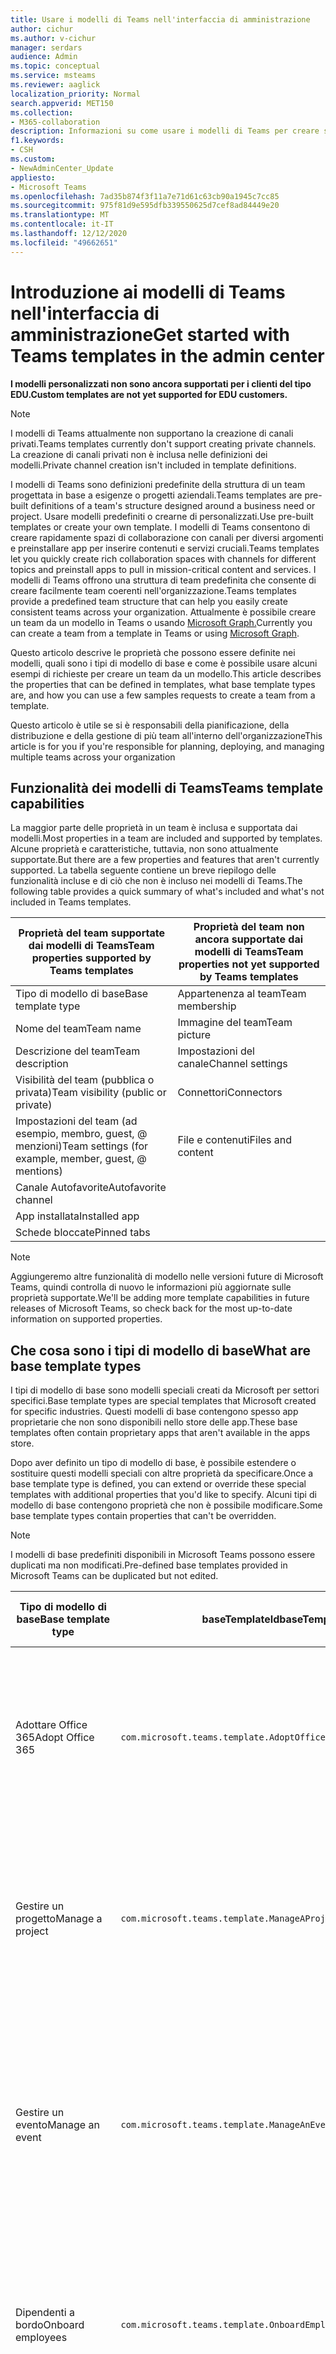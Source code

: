 ```yaml
---
title: Usare i modelli di Teams nell'interfaccia di amministrazione
author: cichur
ms.author: v-cichur
manager: serdars
audience: Admin
ms.topic: conceptual
ms.service: msteams
ms.reviewer: aaglick
localization_priority: Normal
search.appverid: MET150
ms.collection:
- M365-collaboration
description: Informazioni su come usare i modelli di Teams per creare spazi di collaborazione con canali per diversi argomenti usando modelli preinstallati.
f1.keywords:
- CSH
ms.custom:
- NewAdminCenter_Update
appliesto:
- Microsoft Teams
ms.openlocfilehash: 7ad35b874f3f11a7e71d61c63cb90a1945c7cc85
ms.sourcegitcommit: 975f81d9e595dfb339550625d7cef8ad84449e20
ms.translationtype: MT
ms.contentlocale: it-IT
ms.lasthandoff: 12/12/2020
ms.locfileid: "49662651"
---
```

# <a name="get-started-with-teams-templates-in-the-admin-center"></a><span data-ttu-id="3a4e0-103">Introduzione ai modelli di Teams nell'interfaccia di amministrazione</span><span class="sxs-lookup"><span data-stu-id="3a4e0-103">Get started with Teams templates in the admin center</span></span>

<span data-ttu-id="3a4e0-104">**I modelli personalizzati non sono ancora supportati per i clienti del tipo EDU.**</span><span class="sxs-lookup"><span data-stu-id="3a4e0-104">**Custom templates are not yet supported for EDU customers.**</span></span>

> [!NOTE]
> <span data-ttu-id="3a4e0-105">I modelli di Teams attualmente non supportano la creazione di canali privati.</span><span class="sxs-lookup"><span data-stu-id="3a4e0-105">Teams templates currently don't support creating private channels.</span></span> <span data-ttu-id="3a4e0-106">La creazione di canali privati non è inclusa nelle definizioni dei modelli.</span><span class="sxs-lookup"><span data-stu-id="3a4e0-106">Private channel creation isn't included in template definitions.</span></span>

<span data-ttu-id="3a4e0-107">I modelli di Teams sono definizioni predefinite della struttura di un team progettata in base a esigenze o progetti aziendali.</span><span class="sxs-lookup"><span data-stu-id="3a4e0-107">Teams templates are pre-built definitions of a team's structure designed around a business need or project.</span></span> <span data-ttu-id="3a4e0-108">Usare modelli predefiniti o crearne di personalizzati.</span><span class="sxs-lookup"><span data-stu-id="3a4e0-108">Use pre-built templates or create your own template.</span></span> <span data-ttu-id="3a4e0-109">I modelli di Teams consentono di creare rapidamente spazi di collaborazione con canali per diversi argomenti e preinstallare app per inserire contenuti e servizi cruciali.</span><span class="sxs-lookup"><span data-stu-id="3a4e0-109">Teams templates let you quickly create rich collaboration spaces with channels for different topics and preinstall apps to pull in mission-critical content and services.</span></span> <span data-ttu-id="3a4e0-110">I modelli di Teams offrono una struttura di team predefinita che consente di creare facilmente team coerenti nell'organizzazione.</span><span class="sxs-lookup"><span data-stu-id="3a4e0-110">Teams templates provide a predefined team structure that can help you easily create consistent teams across your organization.</span></span> <span data-ttu-id="3a4e0-111">Attualmente è possibile creare un team da un modello in Teams o usando [Microsoft Graph.](get-started-with-teams-templates.md)</span><span class="sxs-lookup"><span data-stu-id="3a4e0-111">Currently you can create a team from a template in Teams or using [Microsoft Graph](get-started-with-teams-templates.md).</span></span>

<span data-ttu-id="3a4e0-112">Questo articolo descrive le proprietà che possono essere definite nei modelli, quali sono i tipi di modello di base e come è possibile usare alcuni esempi di richieste per creare un team da un modello.</span><span class="sxs-lookup"><span data-stu-id="3a4e0-112">This article describes the properties that can be defined in templates, what base template types are, and how you can use a few samples requests to create a team from a template.</span></span>

<span data-ttu-id="3a4e0-113">Questo articolo è utile se si è responsabili della pianificazione, della distribuzione e della gestione di più team all'interno dell'organizzazione</span><span class="sxs-lookup"><span data-stu-id="3a4e0-113">This article is for you if you're responsible for planning, deploying, and managing multiple teams across your organization</span></span>

## <a name="teams-template-capabilities"></a><span data-ttu-id="3a4e0-114">Funzionalità dei modelli di Teams</span><span class="sxs-lookup"><span data-stu-id="3a4e0-114">Teams template capabilities</span></span>

<span data-ttu-id="3a4e0-115">La maggior parte delle proprietà in un team è inclusa e supportata dai modelli.</span><span class="sxs-lookup"><span data-stu-id="3a4e0-115">Most properties in a team are included and supported by templates.</span></span> <span data-ttu-id="3a4e0-116">Alcune proprietà e caratteristiche, tuttavia, non sono attualmente supportate.</span><span class="sxs-lookup"><span data-stu-id="3a4e0-116">But there are a few properties and features that aren't currently supported.</span></span> <span data-ttu-id="3a4e0-117">La tabella seguente contiene un breve riepilogo delle funzionalità incluse e di ciò che non è incluso nei modelli di Teams.</span><span class="sxs-lookup"><span data-stu-id="3a4e0-117">The following table provides a quick summary of what's included and what's not included in Teams templates.</span></span>

| <span data-ttu-id="3a4e0-118">**Proprietà del team supportate dai modelli di Teams**</span><span class="sxs-lookup"><span data-stu-id="3a4e0-118">**Team properties supported by Teams templates**</span></span> | <span data-ttu-id="3a4e0-119">**Proprietà del team non ancora supportate dai modelli di Teams**</span><span class="sxs-lookup"><span data-stu-id="3a4e0-119">**Team properties not yet supported by Teams templates**</span></span> |
| ------------------------------------------------ | -------------------------------------------------------- |
| <span data-ttu-id="3a4e0-120">Tipo di modello di base</span><span class="sxs-lookup"><span data-stu-id="3a4e0-120">Base template type</span></span> | <span data-ttu-id="3a4e0-121">Appartenenza al team</span><span class="sxs-lookup"><span data-stu-id="3a4e0-121">Team membership</span></span> |
| <span data-ttu-id="3a4e0-122">Nome del team</span><span class="sxs-lookup"><span data-stu-id="3a4e0-122">Team name</span></span> | <span data-ttu-id="3a4e0-123">Immagine del team</span><span class="sxs-lookup"><span data-stu-id="3a4e0-123">Team picture</span></span> |
| <span data-ttu-id="3a4e0-124">Descrizione del team</span><span class="sxs-lookup"><span data-stu-id="3a4e0-124">Team description</span></span> | <span data-ttu-id="3a4e0-125">Impostazioni del canale</span><span class="sxs-lookup"><span data-stu-id="3a4e0-125">Channel settings</span></span> |
| <span data-ttu-id="3a4e0-126">Visibilità del team (pubblica o privata)</span><span class="sxs-lookup"><span data-stu-id="3a4e0-126">Team visibility (public or private)</span></span> | <span data-ttu-id="3a4e0-127">Connettori</span><span class="sxs-lookup"><span data-stu-id="3a4e0-127">Connectors</span></span> |
| <span data-ttu-id="3a4e0-128">Impostazioni del team (ad esempio, membro, guest, @ menzioni)</span><span class="sxs-lookup"><span data-stu-id="3a4e0-128">Team settings (for example, member, guest, @ mentions)</span></span> | <span data-ttu-id="3a4e0-129">File e contenuti</span><span class="sxs-lookup"><span data-stu-id="3a4e0-129">Files and content</span></span> |
| <span data-ttu-id="3a4e0-130">Canale Autofavorite</span><span class="sxs-lookup"><span data-stu-id="3a4e0-130">Autofavorite channel</span></span> | |
| <span data-ttu-id="3a4e0-131">App installata</span><span class="sxs-lookup"><span data-stu-id="3a4e0-131">Installed app</span></span> | |
| <span data-ttu-id="3a4e0-132">Schede bloccate</span><span class="sxs-lookup"><span data-stu-id="3a4e0-132">Pinned tabs</span></span> | |

> [!NOTE]
> <span data-ttu-id="3a4e0-133">Aggiungeremo altre funzionalità di modello nelle versioni future di Microsoft Teams, quindi controlla di nuovo le informazioni più aggiornate sulle proprietà supportate.</span><span class="sxs-lookup"><span data-stu-id="3a4e0-133">We'll be adding more template capabilities in future releases of Microsoft Teams, so check back for the most up-to-date information on supported properties.</span></span>

## <a name="what-are-base-template-types"></a><span data-ttu-id="3a4e0-134">Che cosa sono i tipi di modello di base</span><span class="sxs-lookup"><span data-stu-id="3a4e0-134">What are base template types</span></span>

<span data-ttu-id="3a4e0-135">I tipi di modello di base sono modelli speciali creati da Microsoft per settori specifici.</span><span class="sxs-lookup"><span data-stu-id="3a4e0-135">Base template types are special templates that Microsoft created for specific industries.</span></span> <span data-ttu-id="3a4e0-136">Questi modelli di base contengono spesso app proprietarie che non sono disponibili nello store delle app.</span><span class="sxs-lookup"><span data-stu-id="3a4e0-136">These base templates often contain proprietary apps that aren't available in the apps store.</span></span>

<span data-ttu-id="3a4e0-137">Dopo aver definito un tipo di modello di base, è possibile estendere o sostituire questi modelli speciali con altre proprietà da specificare.</span><span class="sxs-lookup"><span data-stu-id="3a4e0-137">Once a base template type is defined, you can extend or override these special templates with additional properties that you'd like to specify.</span></span> <span data-ttu-id="3a4e0-138">Alcuni tipi di modello di base contengono proprietà che non è possibile modificare.</span><span class="sxs-lookup"><span data-stu-id="3a4e0-138">Some base template types contain properties that can't be overridden.</span></span>

> [!NOTE]
> <span data-ttu-id="3a4e0-139">I modelli di base predefiniti disponibili in Microsoft Teams possono essere duplicati ma non modificati.</span><span class="sxs-lookup"><span data-stu-id="3a4e0-139">Pre-defined base templates provided in Microsoft Teams can be duplicated but not edited.</span></span>

| <span data-ttu-id="3a4e0-140">Tipo di modello di base</span><span class="sxs-lookup"><span data-stu-id="3a4e0-140">Base template type</span></span> | <span data-ttu-id="3a4e0-141">baseTemplateId</span><span class="sxs-lookup"><span data-stu-id="3a4e0-141">baseTemplateId</span></span> | <span data-ttu-id="3a4e0-142">Proprietà disponibili in questo modello di base</span><span class="sxs-lookup"><span data-stu-id="3a4e0-142">Properties that come with this base template</span></span> |
| ------------------ | -------------- | ----------------------------------------------------- |
| <span data-ttu-id="3a4e0-143">Adottare Office 365</span><span class="sxs-lookup"><span data-stu-id="3a4e0-143">Adopt Office 365</span></span> |`com.microsoft.teams.template.AdoptOffice365`|  <span data-ttu-id="3a4e0-144">Canali:</span><span class="sxs-lookup"><span data-stu-id="3a4e0-144">Channels:</span></span> <ul><li><span data-ttu-id="3a4e0-145">Generale</span><span class="sxs-lookup"><span data-stu-id="3a4e0-145">General</span></span></li> <li><span data-ttu-id="3a4e0-146">Annunci</span><span class="sxs-lookup"><span data-stu-id="3a4e0-146">Announcements</span></span></li> <li><span data-ttu-id="3a4e0-147">Angolo campioni</span><span class="sxs-lookup"><span data-stu-id="3a4e0-147">Champions corner</span></span></li> <li><span data-ttu-id="3a4e0-148">Moduli del team</span><span class="sxs-lookup"><span data-stu-id="3a4e0-148">Team forms</span></span></li></ul> <span data-ttu-id="3a4e0-149">App:</span><span class="sxs-lookup"><span data-stu-id="3a4e0-149">Apps:</span></span> <ul><li><span data-ttu-id="3a4e0-150">Wiki</span><span class="sxs-lookup"><span data-stu-id="3a4e0-150">Wiki</span></span></li>  <li><span data-ttu-id="3a4e0-151">Calendario</span><span class="sxs-lookup"><span data-stu-id="3a4e0-151">Calendar</span></span></li> |
| <span data-ttu-id="3a4e0-152">Gestire un progetto</span><span class="sxs-lookup"><span data-stu-id="3a4e0-152">Manage a project</span></span> |`com.microsoft.teams.template.ManageAProject`| <span data-ttu-id="3a4e0-153">Canali:</span><span class="sxs-lookup"><span data-stu-id="3a4e0-153">Channels:</span></span> <ul><li><span data-ttu-id="3a4e0-154">Generale</span><span class="sxs-lookup"><span data-stu-id="3a4e0-154">General</span></span></li> <li><span data-ttu-id="3a4e0-155">Annunci</span><span class="sxs-lookup"><span data-stu-id="3a4e0-155">Announcements</span></span></li> <li><span data-ttu-id="3a4e0-156">Risorse</span><span class="sxs-lookup"><span data-stu-id="3a4e0-156">Resources</span></span></li> <li><span data-ttu-id="3a4e0-157">Pianificazione</span><span class="sxs-lookup"><span data-stu-id="3a4e0-157">Planning</span></span></li></ul> <span data-ttu-id="3a4e0-158">App:</span><span class="sxs-lookup"><span data-stu-id="3a4e0-158">Apps:</span></span><ul><li><span data-ttu-id="3a4e0-159">Wiki</span><span class="sxs-lookup"><span data-stu-id="3a4e0-159">Wiki</span></span></li><li><span data-ttu-id="3a4e0-160">OneNote</span><span class="sxs-lookup"><span data-stu-id="3a4e0-160">OneNote</span></span></li><li><span data-ttu-id="3a4e0-161">Programmazione</span><span class="sxs-lookup"><span data-stu-id="3a4e0-161">Planner</span></span></li><li><span data-ttu-id="3a4e0-162">Elenchi</span><span class="sxs-lookup"><span data-stu-id="3a4e0-162">Lists</span></span></li>  </ul> |
| <span data-ttu-id="3a4e0-163">Gestire un evento</span><span class="sxs-lookup"><span data-stu-id="3a4e0-163">Manage an event</span></span>|`com.microsoft.teams.template.ManageAnEvent` | <span data-ttu-id="3a4e0-164">Canali:</span><span class="sxs-lookup"><span data-stu-id="3a4e0-164">Channels:</span></span> <ul><li><span data-ttu-id="3a4e0-165">Generale</span><span class="sxs-lookup"><span data-stu-id="3a4e0-165">General</span></span></li> <li><span data-ttu-id="3a4e0-166">Annunci</span><span class="sxs-lookup"><span data-stu-id="3a4e0-166">Announcements</span></span></li> <li><span data-ttu-id="3a4e0-167">Budget</span><span class="sxs-lookup"><span data-stu-id="3a4e0-167">Budget</span></span></li> <li><span data-ttu-id="3a4e0-168">Contenuto</span><span class="sxs-lookup"><span data-stu-id="3a4e0-168">Content</span></span></li><li><span data-ttu-id="3a4e0-169">Logistica</span><span class="sxs-lookup"><span data-stu-id="3a4e0-169">Logistics</span></span></li> <li><span data-ttu-id="3a4e0-170">Pianificazione</span><span class="sxs-lookup"><span data-stu-id="3a4e0-170">Planning</span></span></li> <li> <span data-ttu-id="3a4e0-171">Marketing e PR</span><span class="sxs-lookup"><span data-stu-id="3a4e0-171">Marketing and PR</span></span></li></ul> <span data-ttu-id="3a4e0-172">App:</span><span class="sxs-lookup"><span data-stu-id="3a4e0-172">Apps:</span></span><ul><li><span data-ttu-id="3a4e0-173">Wiki</span><span class="sxs-lookup"><span data-stu-id="3a4e0-173">Wiki</span></span></li><li><span data-ttu-id="3a4e0-174">Sito Web</span><span class="sxs-lookup"><span data-stu-id="3a4e0-174">Website</span></span></li> <li><span data-ttu-id="3a4e0-175">YouTube</span><span class="sxs-lookup"><span data-stu-id="3a4e0-175">YouTube</span></span></li> <li><span data-ttu-id="3a4e0-176">Programmazione</span><span class="sxs-lookup"><span data-stu-id="3a4e0-176">Planner</span></span></li> <li><span data-ttu-id="3a4e0-177">OneNote</span><span class="sxs-lookup"><span data-stu-id="3a4e0-177">OneNote</span></span></li></ul> |
|<span data-ttu-id="3a4e0-178">Dipendenti a bordo</span><span class="sxs-lookup"><span data-stu-id="3a4e0-178">Onboard employees</span></span>|`com.microsoft.teams.template.OnboardEmployees` | <span data-ttu-id="3a4e0-179">Canali:</span><span class="sxs-lookup"><span data-stu-id="3a4e0-179">Channels:</span></span> <ul><li><span data-ttu-id="3a4e0-180">Generale</span><span class="sxs-lookup"><span data-stu-id="3a4e0-180">General</span></span></li> <li><span data-ttu-id="3a4e0-181">Annunci</span><span class="sxs-lookup"><span data-stu-id="3a4e0-181">Announcements</span></span></li> <li><span data-ttu-id="3a4e0-182">Chat per i dipendenti</span><span class="sxs-lookup"><span data-stu-id="3a4e0-182">Employee chat</span></span></li> <li><span data-ttu-id="3a4e0-183">Formazione</span><span class="sxs-lookup"><span data-stu-id="3a4e0-183">Training</span></span></li></ul><span data-ttu-id="3a4e0-184">App:</span><span class="sxs-lookup"><span data-stu-id="3a4e0-184">Apps:</span></span><ul><li><span data-ttu-id="3a4e0-185">Wiki</span><span class="sxs-lookup"><span data-stu-id="3a4e0-185">Wiki</span></span></li><li><span data-ttu-id="3a4e0-186">Community</span><span class="sxs-lookup"><span data-stu-id="3a4e0-186">Communities</span></span></li><li><span data-ttu-id="3a4e0-187">Programmazione</span><span class="sxs-lookup"><span data-stu-id="3a4e0-187">Planner</span></span></li></ul>|
|<span data-ttu-id="3a4e0-188">Organizzare l'help desk</span><span class="sxs-lookup"><span data-stu-id="3a4e0-188">Organize help desk</span></span>| `com.microsoft.teams.template.OrganizeHelpDesk`|<span data-ttu-id="3a4e0-189">Canali:</span><span class="sxs-lookup"><span data-stu-id="3a4e0-189">Channels:</span></span><ul><li><span data-ttu-id="3a4e0-190">Generale</span><span class="sxs-lookup"><span data-stu-id="3a4e0-190">General</span></span></li><li><span data-ttu-id="3a4e0-191">Annunci</span><span class="sxs-lookup"><span data-stu-id="3a4e0-191">Announcements</span></span></li><li><span data-ttu-id="3a4e0-192">Domande frequenti</span><span class="sxs-lookup"><span data-stu-id="3a4e0-192">FAQ</span></span></li></ul><span data-ttu-id="3a4e0-193">App:</span><span class="sxs-lookup"><span data-stu-id="3a4e0-193">Apps:</span></span><ul><li><span data-ttu-id="3a4e0-194">Wiki</span><span class="sxs-lookup"><span data-stu-id="3a4e0-194">Wiki</span></span></li><li><span data-ttu-id="3a4e0-195">OneNote</span><span class="sxs-lookup"><span data-stu-id="3a4e0-195">OneNote</span></span></li><li><span data-ttu-id="3a4e0-196">Programmazione</span><span class="sxs-lookup"><span data-stu-id="3a4e0-196">Planner</span></span> </li><li><span data-ttu-id="3a4e0-197">Complimento</span><span class="sxs-lookup"><span data-stu-id="3a4e0-197">Praise</span></span></li></ul> |
| <span data-ttu-id="3a4e0-198">Collaborare all'assistenza pazienti</span><span class="sxs-lookup"><span data-stu-id="3a4e0-198">Collaborate on patient care</span></span>| `healthcareWard`| <span data-ttu-id="3a4e0-199">Canali:</span><span class="sxs-lookup"><span data-stu-id="3a4e0-199">Channels:</span></span><ul><li><span data-ttu-id="3a4e0-200">Generale</span><span class="sxs-lookup"><span data-stu-id="3a4e0-200">General</span></span></li><li><span data-ttu-id="3a4e0-201">Annunci</span><span class="sxs-lookup"><span data-stu-id="3a4e0-201">Announcements</span></span></li><li><span data-ttu-id="3a4e0-202">Huddles</span><span class="sxs-lookup"><span data-stu-id="3a4e0-202">Huddles</span></span></li><li><span data-ttu-id="3a4e0-203">Arrotondamenti</span><span class="sxs-lookup"><span data-stu-id="3a4e0-203">Rounds</span></span></li><li><span data-ttu-id="3a4e0-204">Personale</span><span class="sxs-lookup"><span data-stu-id="3a4e0-204">Staffing</span></span></li><li><span data-ttu-id="3a4e0-205">Formazione</span><span class="sxs-lookup"><span data-stu-id="3a4e0-205">Training</span></span></li></ul> <span data-ttu-id="3a4e0-206">App:</span><span class="sxs-lookup"><span data-stu-id="3a4e0-206">Apps:</span></span> <ul><li><span data-ttu-id="3a4e0-207">Wiki</span><span class="sxs-lookup"><span data-stu-id="3a4e0-207">Wiki</span></span></li><li><span data-ttu-id="3a4e0-208">Elenchi</span><span class="sxs-lookup"><span data-stu-id="3a4e0-208">Lists</span></span>  </li></ul>|
| <span data-ttu-id="3a4e0-209">Collaborare in caso di emergenza o evento globale</span><span class="sxs-lookup"><span data-stu-id="3a4e0-209">Collaborate on global crisis or event</span></span> |`com.microsoft.teams.template.CollaborateOnAGlobalCrisisOrEvent`| <span data-ttu-id="3a4e0-210">Canali:</span><span class="sxs-lookup"><span data-stu-id="3a4e0-210">Channels:</span></span> <ul><li><span data-ttu-id="3a4e0-211">Generale</span><span class="sxs-lookup"><span data-stu-id="3a4e0-211">General</span></span><li><span data-ttu-id="3a4e0-212">Annunci</span><span class="sxs-lookup"><span data-stu-id="3a4e0-212">Announcements</span></span></li><li><span data-ttu-id="3a4e0-213">Notizie del mondo</span><span class="sxs-lookup"><span data-stu-id="3a4e0-213">World news</span></span></li><li><span data-ttu-id="3a4e0-214">Continuità aziendale</span><span class="sxs-lookup"><span data-stu-id="3a4e0-214">Business continuity</span></span></li><li><span data-ttu-id="3a4e0-215">Lavoro remoto</span><span class="sxs-lookup"><span data-stu-id="3a4e0-215">Remote working</span></span></li><li><span data-ttu-id="3a4e0-216">Messaggi interni</span><span class="sxs-lookup"><span data-stu-id="3a4e0-216">Internal comms</span></span></li><li><span data-ttu-id="3a4e0-217">Comms esterni</span><span class="sxs-lookup"><span data-stu-id="3a4e0-217">External comms</span></span></li><li><span data-ttu-id="3a4e0-218">Richiesta di approvazione</span><span class="sxs-lookup"><span data-stu-id="3a4e0-218">Approvals request</span></span></li><li><span data-ttu-id="3a4e0-219">Reclami dei clienti</span><span class="sxs-lookup"><span data-stu-id="3a4e0-219">Customer complaints</span></span></li><li><span data-ttu-id="3a4e0-220">Kudos</span><span class="sxs-lookup"><span data-stu-id="3a4e0-220">Kudos</span></span></li><li><span data-ttu-id="3a4e0-221">Aggiornamento della dirigenzia</span><span class="sxs-lookup"><span data-stu-id="3a4e0-221">Executive update</span></span></li></ul><span data-ttu-id="3a4e0-222">App:</span><span class="sxs-lookup"><span data-stu-id="3a4e0-222">Apps:</span></span> <ul><li><span data-ttu-id="3a4e0-223">Complimento</span><span class="sxs-lookup"><span data-stu-id="3a4e0-223">Praise</span></span></li><li><span data-ttu-id="3a4e0-224">Wiki</span><span class="sxs-lookup"><span data-stu-id="3a4e0-224">Wiki</span></span></li><li><span data-ttu-id="3a4e0-225">Sito Web</span><span class="sxs-lookup"><span data-stu-id="3a4e0-225">Website</span></span></li><li><span data-ttu-id="3a4e0-226">Programmazione</span><span class="sxs-lookup"><span data-stu-id="3a4e0-226">Planner</span></span></li></ul>|
|<span data-ttu-id="3a4e0-227">Collaborare all'interno di una filiale bancaria</span><span class="sxs-lookup"><span data-stu-id="3a4e0-227">Collaborate within a bank branch</span></span>| `com.microsoft.teams.template.CollaborateWithinABankBranch`|<span data-ttu-id="3a4e0-228">Canali:</span><span class="sxs-lookup"><span data-stu-id="3a4e0-228">Channels:</span></span> <ul><li><span data-ttu-id="3a4e0-229">Generale</span><span class="sxs-lookup"><span data-stu-id="3a4e0-229">General</span></span><li><span data-ttu-id="3a4e0-230">Annunci</span><span class="sxs-lookup"><span data-stu-id="3a4e0-230">Announcements</span></span></li><li><span data-ttu-id="3a4e0-231">Huddles</span><span class="sxs-lookup"><span data-stu-id="3a4e0-231">Huddles</span></span></li><li><span data-ttu-id="3a4e0-232">Riunioni con i clienti</span><span class="sxs-lookup"><span data-stu-id="3a4e0-232">Customer meetings</span></span></li><li><span data-ttu-id="3a4e0-233">Richiesta di approvazione</span><span class="sxs-lookup"><span data-stu-id="3a4e0-233">Approvals Request</span></span> </li><li><span data-ttu-id="3a4e0-234">Snodato</span><span class="sxs-lookup"><span data-stu-id="3a4e0-234">Coaching</span></span></li><li><span data-ttu-id="3a4e0-235">Sviluppo di competenze</span><span class="sxs-lookup"><span data-stu-id="3a4e0-235">Skills development</span></span></li><li><span data-ttu-id="3a4e0-236">Elaborazione dei prestito</span><span class="sxs-lookup"><span data-stu-id="3a4e0-236">Loan processing</span></span></li><li><span data-ttu-id="3a4e0-237">Reclami dei clienti</span><span class="sxs-lookup"><span data-stu-id="3a4e0-237">Customer complaints</span></span></li><li><span data-ttu-id="3a4e0-238">Kudos</span><span class="sxs-lookup"><span data-stu-id="3a4e0-238">Kudos</span></span></li><li><span data-ttu-id="3a4e0-239">Cose divertenti</span><span class="sxs-lookup"><span data-stu-id="3a4e0-239">Fun stuff</span></span></li><li><span data-ttu-id="3a4e0-240">Conformità</span><span class="sxs-lookup"><span data-stu-id="3a4e0-240">Compliance</span></span></li></ul><span data-ttu-id="3a4e0-241">App:</span><span class="sxs-lookup"><span data-stu-id="3a4e0-241">Apps:</span></span><ul><li><span data-ttu-id="3a4e0-242">Complimento</span><span class="sxs-lookup"><span data-stu-id="3a4e0-242">Praise</span></span> </li></ul>|
|<span data-ttu-id="3a4e0-243">Coordinare la risposta a un incidente</span><span class="sxs-lookup"><span data-stu-id="3a4e0-243">Coordinate incident response</span></span>| `com.microsoft.teams.template.CoordinateIncidentResponse`|<span data-ttu-id="3a4e0-244">Canali:</span><span class="sxs-lookup"><span data-stu-id="3a4e0-244">Channels:</span></span> <ul><li><span data-ttu-id="3a4e0-245">Generale</span><span class="sxs-lookup"><span data-stu-id="3a4e0-245">General</span></span><li><span data-ttu-id="3a4e0-246">Annunci</span><span class="sxs-lookup"><span data-stu-id="3a4e0-246">Announcements</span></span></li><li><span data-ttu-id="3a4e0-247">Logistica</span><span class="sxs-lookup"><span data-stu-id="3a4e0-247">Logistics</span></span></li><li><span data-ttu-id="3a4e0-248">Pianificazione</span><span class="sxs-lookup"><span data-stu-id="3a4e0-248">Planning</span></span></li><li><span data-ttu-id="3a4e0-249">Ripristino</span><span class="sxs-lookup"><span data-stu-id="3a4e0-249">Recovery</span></span></li><li><span data-ttu-id="3a4e0-250">Urgente</span><span class="sxs-lookup"><span data-stu-id="3a4e0-250">Urgent</span></span></li></ul> <span data-ttu-id="3a4e0-251">App:</span><span class="sxs-lookup"><span data-stu-id="3a4e0-251">Apps:</span></span> <ul><li><span data-ttu-id="3a4e0-252">Wiki</span><span class="sxs-lookup"><span data-stu-id="3a4e0-252">Wiki</span></span></li><li><span data-ttu-id="3a4e0-253">Excel</span><span class="sxs-lookup"><span data-stu-id="3a4e0-253">Excel</span></span></li><li><span data-ttu-id="3a4e0-254">OneNote</span><span class="sxs-lookup"><span data-stu-id="3a4e0-254">OneNote</span></span></li><li><span data-ttu-id="3a4e0-255">SharePoint</span><span class="sxs-lookup"><span data-stu-id="3a4e0-255">SharePoint</span></span></li><li><span data-ttu-id="3a4e0-256">Programmazione</span><span class="sxs-lookup"><span data-stu-id="3a4e0-256">Planner</span></span></li></ul>|
|<span data-ttu-id="3a4e0-257">Ospedale</span><span class="sxs-lookup"><span data-stu-id="3a4e0-257">Hospital</span></span>| `healthcareHospital` |<span data-ttu-id="3a4e0-258">Canali:</span><span class="sxs-lookup"><span data-stu-id="3a4e0-258">Channels:</span></span> <ul><li><span data-ttu-id="3a4e0-259">Generale</span><span class="sxs-lookup"><span data-stu-id="3a4e0-259">General</span></span></li><li><span data-ttu-id="3a4e0-260">Annunci</span><span class="sxs-lookup"><span data-stu-id="3a4e0-260">Announcements</span></span></li><li><span data-ttu-id="3a4e0-261">Conformità</span><span class="sxs-lookup"><span data-stu-id="3a4e0-261">Compliance</span></span></li><li><span data-ttu-id="3a4e0-262">Responsabile</span><span class="sxs-lookup"><span data-stu-id="3a4e0-262">Custodial</span></span></li><li><span data-ttu-id="3a4e0-263">Risorse umane</span><span class="sxs-lookup"><span data-stu-id="3a4e0-263">Human resources</span></span></li><li><span data-ttu-id="3a4e0-264">Farmacia</span><span class="sxs-lookup"><span data-stu-id="3a4e0-264">Pharmacy</span></span></li></ul> <span data-ttu-id="3a4e0-265">App:</span><span class="sxs-lookup"><span data-stu-id="3a4e0-265">Apps:</span></span> <ul><li><span data-ttu-id="3a4e0-266">Wiki</span><span class="sxs-lookup"><span data-stu-id="3a4e0-266">Wiki</span></span></li><li><span data-ttu-id="3a4e0-267">Elenchi</span><span class="sxs-lookup"><span data-stu-id="3a4e0-267">Lists</span></span>  </li></ul>|
|<span data-ttu-id="3a4e0-268">Organizzare uno store</span><span class="sxs-lookup"><span data-stu-id="3a4e0-268">Organize a store</span></span>| `retailStore` |<span data-ttu-id="3a4e0-269">Canali:</span><span class="sxs-lookup"><span data-stu-id="3a4e0-269">Channels:</span></span> <ul><li><span data-ttu-id="3a4e0-270">Generale</span><span class="sxs-lookup"><span data-stu-id="3a4e0-270">General</span></span><li><span data-ttu-id="3a4e0-271">Maiusc handoff</span><span class="sxs-lookup"><span data-stu-id="3a4e0-271">Shift handoff</span></span></li><li><span data-ttu-id="3a4e0-272">Apprendimento</span><span class="sxs-lookup"><span data-stu-id="3a4e0-272">Learning</span></span></li></ul> <span data-ttu-id="3a4e0-273">App:</span><span class="sxs-lookup"><span data-stu-id="3a4e0-273">Apps:</span></span> <ul><li><span data-ttu-id="3a4e0-274">Wiki</span><span class="sxs-lookup"><span data-stu-id="3a4e0-274">Wiki</span></span></li><li><span data-ttu-id="3a4e0-275">Programmazione</span><span class="sxs-lookup"><span data-stu-id="3a4e0-275">Planner</span></span></li></ul>|
|<span data-ttu-id="3a4e0-276">Qualità e sicurezza</span><span class="sxs-lookup"><span data-stu-id="3a4e0-276">Quality and safety</span></span> |`com.microsoft.teams.template.QualitySafety`|<span data-ttu-id="3a4e0-277">Canali:</span><span class="sxs-lookup"><span data-stu-id="3a4e0-277">Channels:</span></span> <ul><li><span data-ttu-id="3a4e0-278">Generale</span><span class="sxs-lookup"><span data-stu-id="3a4e0-278">General</span></span><li><span data-ttu-id="3a4e0-279">Annunci</span><span class="sxs-lookup"><span data-stu-id="3a4e0-279">Announcements</span></span></li><li><span data-ttu-id="3a4e0-280">Riga 1</span><span class="sxs-lookup"><span data-stu-id="3a4e0-280">Line 1</span></span></li><li><span data-ttu-id="3a4e0-281">Riga 2</span><span class="sxs-lookup"><span data-stu-id="3a4e0-281">Line 2</span></span></li><li><span data-ttu-id="3a4e0-282">Riga 3</span><span class="sxs-lookup"><span data-stu-id="3a4e0-282">Line 3</span></span></li><li><span data-ttu-id="3a4e0-283">Sicurezza</span><span class="sxs-lookup"><span data-stu-id="3a4e0-283">Safety</span></span></li><li><span data-ttu-id="3a4e0-284">Formazione</span><span class="sxs-lookup"><span data-stu-id="3a4e0-284">Training</span></span></li><li><span data-ttu-id="3a4e0-285">Manutenzione</span><span class="sxs-lookup"><span data-stu-id="3a4e0-285">Maintenance</span></span></li><li><span data-ttu-id="3a4e0-286">Cose divertenti</span><span class="sxs-lookup"><span data-stu-id="3a4e0-286">Fun stuff</span></span></li></ul> <span data-ttu-id="3a4e0-287">App:</span><span class="sxs-lookup"><span data-stu-id="3a4e0-287">Apps:</span></span> <ul><li><span data-ttu-id="3a4e0-288">Wiki</span><span class="sxs-lookup"><span data-stu-id="3a4e0-288">Wiki</span></span></li><li><span data-ttu-id="3a4e0-289">Programmazione</span><span class="sxs-lookup"><span data-stu-id="3a4e0-289">Planner</span></span></li></ul>|
|<span data-ttu-id="3a4e0-290">Vendita al dettaglio - collaborazione con i manager</span><span class="sxs-lookup"><span data-stu-id="3a4e0-290">Retail - manager collaboration</span></span>| `retailManagerCollaboration` |<span data-ttu-id="3a4e0-291">Canali:</span><span class="sxs-lookup"><span data-stu-id="3a4e0-291">Channels:</span></span> <ul><li><span data-ttu-id="3a4e0-292">Generale</span><span class="sxs-lookup"><span data-stu-id="3a4e0-292">General</span></span><li><span data-ttu-id="3a4e0-293">Operazioni</span><span class="sxs-lookup"><span data-stu-id="3a4e0-293">Operations</span></span></li><li><span data-ttu-id="3a4e0-294">Apprendimento</span><span class="sxs-lookup"><span data-stu-id="3a4e0-294">Learning</span></span></li></ul> <span data-ttu-id="3a4e0-295">App:</span><span class="sxs-lookup"><span data-stu-id="3a4e0-295">Apps:</span></span> <ul><li><span data-ttu-id="3a4e0-296">Wiki</span><span class="sxs-lookup"><span data-stu-id="3a4e0-296">Wiki</span></span></li><li><span data-ttu-id="3a4e0-297">Programmazione</span><span class="sxs-lookup"><span data-stu-id="3a4e0-297">Planner</span></span></li></ul>|
||||

<span data-ttu-id="3a4e0-298">Per altre informazioni sulle categorie di modelli, vedere le categorie seguenti:</span><span class="sxs-lookup"><span data-stu-id="3a4e0-298">For more information about the template categories, see the following categories:</span></span>

- [<span data-ttu-id="3a4e0-299">Modelli finanziari</span><span class="sxs-lookup"><span data-stu-id="3a4e0-299">Financial templates</span></span>](financial-teams-templates-in-the-admin-console.md)
- [<span data-ttu-id="3a4e0-300">Modelli generali</span><span class="sxs-lookup"><span data-stu-id="3a4e0-300">General templates</span></span>](general-teams-templates-in-the-admin-console.md)
- [<span data-ttu-id="3a4e0-301">Modelli per enti pubblici</span><span class="sxs-lookup"><span data-stu-id="3a4e0-301">Government templates</span></span>](government-teams-templates-in-the-admin-console.md)
- [<span data-ttu-id="3a4e0-302">Modelli sanitari</span><span class="sxs-lookup"><span data-stu-id="3a4e0-302">Healthcare templates</span></span>](expand-teams-across-your-org/healthcare/healthcare-templates-admin-console.md)
- [<span data-ttu-id="3a4e0-303">Modelli di produzione</span><span class="sxs-lookup"><span data-stu-id="3a4e0-303">Manufacturing templates</span></span>](manufacturing-teams-templates-in-the-admin-console.md)
- [<span data-ttu-id="3a4e0-304">Modelli di vendita al dettaglio</span><span class="sxs-lookup"><span data-stu-id="3a4e0-304">Retail templates</span></span>](retail-teams-templates-in-the-admin-console.md)

## <a name="template-size-limits"></a><span data-ttu-id="3a4e0-305">Limiti di dimensioni dei modelli</span><span class="sxs-lookup"><span data-stu-id="3a4e0-305">Template size limits</span></span>

<span data-ttu-id="3a4e0-306">I modelli sono limitati a un numero specifico di canali, schede e app.</span><span class="sxs-lookup"><span data-stu-id="3a4e0-306">Templates are limited to a specific number of channels, tabs, and apps.</span></span>

 > [!Note]
 > <span data-ttu-id="3a4e0-307">È possibile aggiungere altri canali, schede e app al team dopo che è stato creato da un modello.</span><span class="sxs-lookup"><span data-stu-id="3a4e0-307">You can add more channels, tabs, and apps to the team after it's been created from a template.</span></span>

|<span data-ttu-id="3a4e0-308">Funzionalità</span><span class="sxs-lookup"><span data-stu-id="3a4e0-308">Feature</span></span> | <span data-ttu-id="3a4e0-309">Limite</span><span class="sxs-lookup"><span data-stu-id="3a4e0-309">Limit</span></span>|
|-|-|
|<span data-ttu-id="3a4e0-310">Canali per modello</span><span class="sxs-lookup"><span data-stu-id="3a4e0-310">Channels per template</span></span> | <span data-ttu-id="3a4e0-311">15</span><span class="sxs-lookup"><span data-stu-id="3a4e0-311">15</span></span> |
|<span data-ttu-id="3a4e0-312">Schede per canale in un modello</span><span class="sxs-lookup"><span data-stu-id="3a4e0-312">Tabs per channel in a template</span></span> | <span data-ttu-id="3a4e0-313">20</span><span class="sxs-lookup"><span data-stu-id="3a4e0-313">20</span></span> |
|<span data-ttu-id="3a4e0-314">App per modello</span><span class="sxs-lookup"><span data-stu-id="3a4e0-314">Apps per template</span></span> | <span data-ttu-id="3a4e0-315">50</span><span class="sxs-lookup"><span data-stu-id="3a4e0-315">50</span></span>|
|||

<span data-ttu-id="3a4e0-316">Per [altre informazioni, vedere Limiti](limits-specifications-teams.md) e specifiche di Teams.</span><span class="sxs-lookup"><span data-stu-id="3a4e0-316">See [Limits and specifications of Teams](limits-specifications-teams.md) for more information.</span></span>

## <a name="related-topics"></a><span data-ttu-id="3a4e0-317">Argomenti correlati</span><span class="sxs-lookup"><span data-stu-id="3a4e0-317">Related topics</span></span>

- [<span data-ttu-id="3a4e0-318">Creare un modello di team personalizzato</span><span class="sxs-lookup"><span data-stu-id="3a4e0-318">Create a custom team template</span></span>](create-a-team-template.md)
- [<span data-ttu-id="3a4e0-319">Creare un modello di team da un modello di team esistente</span><span class="sxs-lookup"><span data-stu-id="3a4e0-319">Create a team template from an existing team template</span></span>](create-template-from-existing-template.md)
- [<span data-ttu-id="3a4e0-320">Creare un modello da un team esistente</span><span class="sxs-lookup"><span data-stu-id="3a4e0-320">Create a template from an existing team</span></span>](create-template-from-existing-team.md)
